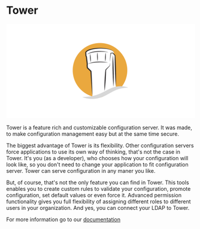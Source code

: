 # Tower

![](.gitbook/assets/tower_github.png)

Tower is a feature rich and customizable configuration server. It was made, to make configuration management easy but at the same time secure.

The biggest advantage of Tower is its flexibility. Other configuration servers force applications to use its own way of thinking, that's not the case in Tower. It's you \(as a developer\), who chooses how your configuration will look like, so you don't need to change your application to fit configuration server. Tower can serve configuration in any maner you like.

But, of course, that's not the only feature you can find in Tower. This tools enables you to create custom rules to validate your configuration, promote configuration, set default values or even force it. Advanced permission functionality gives you full flexibility of assigning different roles to different users in your organization. And yes, you can connect your LDAP to Tower.

For more information go to our [documentation](https://rpsoft.gitbook.io/tower/)








